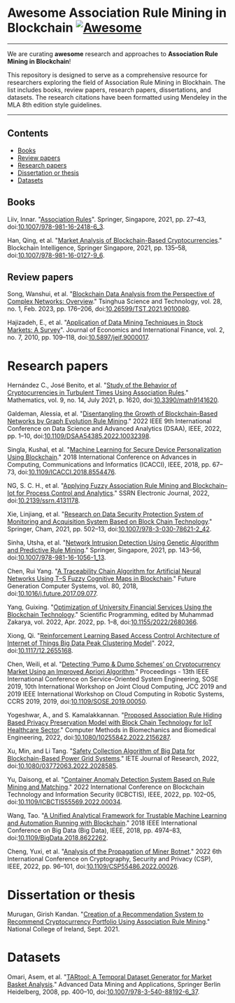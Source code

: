 # Awesome Association Rule Mining in Blockchain [![Awesome](https://awesome.re/badge.svg)](https://awesome.re)


---

We are curating **awesome** research and approaches to **Association Rule Mining in Blockchain**!

This repository is designed to serve as a comprehensive resource for researchers exploring the field of Association Rule Mining in Blockhain. The list includes books, review papers, research papers, dissertations, and datasets.
The research citations have been formatted using Mendeley in the MLA 8th edition style guidelines.

---

## Contents
- [Books](#books)
- [Review papers](#review-papers)
- [Research papers](#research-papers)
- [Dissertation or thesis](#dissertation-or-thesis)
- [Datasets](#datasets)

## Books

Liiv, Innar. "[Association Rules](https://link.springer.com/10.1007/978-981-16-2418-6_3)". Springer, Singapore, 2021, pp. 27–43, doi:[10.1007/978-981-16-2418-6_3](https://doi.org/10.1007/978-981-16-2418-6_3).

Han, Qing, et al. "[Market Analysis of Blockchain-Based Cryptocurrencies](https://link.springer.com/10.1007/978-981-16-0127-9_6)." Blockchain Intelligence, Springer Singapore, 2021, pp. 135–58, doi:[10.1007/978-981-16-0127-9_6](https://doi.org/10.1007/978-981-16-0127-9_6).

## Review papers

Song, Wanshui, et al. "[Blockchain Data Analysis from the Perspective of Complex Networks: Overview](https://ieeexplore.ieee.org/document/9837004/)." Tsinghua Science and Technology, vol. 28, no. 1, Feb. 2023, pp. 176–206, doi:[10.26599/TST.2021.9010080](https://doi.org/10.26599/TST.2021.9010080).

Hajizadeh, E., et al. "[Application of Data Mining Techniques in Stock Markets: A Survey](https://www.semanticscholar.org/paper/Application-of-data-mining-techniques-in-stock-A-Hajizadeh-Ardakani/39426760192283d2864cc5876fa6396dbc73079a)". Journal of Economics and International Finance, vol. 2, no. 7, 2010, pp. 109–118, doi:[10.5897/jeif.9000017](https://doi.org/10.5897/jeif.9000017).

# Research papers

Hernández C., José Benito, et al. "[Study of the Behavior of Cryptocurrencies in Turbulent Times Using Association Rules](https://www.mdpi.com/2227-7390/9/14/1620)." Mathematics, vol. 9, no. 14, July 2021, p. 1620, doi:[10.3390/math9141620](https://doi.org/10.3390/math9141620).

Galdeman, Alessia, et al. "[Disentangling the Growth of Blockchain-Based Networks by Graph Evolution Rule Mining](https://ieeexplore.ieee.org/document/10032398/)." 2022 IEEE 9th International Conference on Data Science and Advanced Analytics (DSAA), IEEE, 2022, pp. 1–10, doi:[10.1109/DSAA54385.2022.10032398](https://doi.org/10.1109/DSAA54385.2022.10032398).

Singla, Kushal, et al. "[Machine Learning for Secure Device Personalization Using Blockchain](https://ieeexplore.ieee.org/document/8554476/)." 2018 International Conference on Advances in Computing, Communications and Informatics (ICACCI), IEEE, 2018, pp. 67–73, doi:[10.1109/ICACCI.2018.8554476](https://doi.org/10.1109/ICACCI.2018.8554476).

NG, S. C. H., et al. "[Applying Fuzzy Association Rule Mining and Blockchain–Iot for Process Control and Analytics](https://www.ssrn.com/abstract=4131178)." SSRN Electronic Journal, 2022, doi:[10.2139/ssrn.4131178](https://doi.org/10.2139/ssrn.4131178).

Xie, Linjiang, et al. "[Research on Data Security Protection System of Monitoring and Acquisition System Based on Block Chain Technology](https://link.springer.com/10.1007/978-3-030-78621-2_42)." Springer, Cham, 2021, pp. 502–13, doi:[10.1007/978-3-030-78621-2_42](https://doi.org/10.1007/978-3-030-78621-2_42).

Sinha, Utsha, et al. "[Network Intrusion Detection Using Genetic Algorithm and Predictive Rule Mining](https://link.springer.com/10.1007/978-981-16-1056-1_13)." Springer, Singapore, 2021, pp. 143–56, doi:[10.1007/978-981-16-1056-1_13](https://doi.org/10.1007/978-981-16-1056-1_13).

Chen, Rui Yang. "[A Traceability Chain Algorithm for Artificial Neural Networks Using T–S Fuzzy Cognitive Maps in Blockchain](https://doi.org/10.1016/j.future.2017.09.077)." Future Generation Computer Systems, vol. 80, 2018, doi:[10.1016/j.future.2017.09.077](https://doi.org/10.1016/j.future.2017.09.077).

Yang, Guixing. "[Optimization of University Financial Services Using the Blockchain Technology](https://www.hindawi.com/journals/sp/2022/2680366/)." Scientific Programming, edited by Muhammad Zakarya, vol. 2022, Apr. 2022, pp. 1–8, doi:[10.1155/2022/2680366](https://doi.org/10.1155/2022/2680366).

Xiong, Qi. "[Reinforcement Learning Based Access Control Architecture of Internet of Things Big Data Peak Clustering Model](https://doi.org/10.1117/12.2655168)". 2022, doi:[10.1117/12.2655168](https://doi.org/10.1117/12.2655168).

Chen, Weili, et al. "[Detecting ‘Pump & Dump Schemes’ on Cryptocurrency Market Using an Improved Apriori Algorithm](https://ieeexplore.ieee.org/document/8705858)." Proceedings - 13th IEEE International Conference on Service-Oriented System Engineering, SOSE 2019, 10th International Workshop on Joint Cloud Computing, JCC 2019 and 2019 IEEE International Workshop on Cloud Computing in Robotic Systems, CCRS 2019, 2019, doi:[10.1109/SOSE.2019.00050](https://doi.org/10.1109/SOSE.2019.00050).

Yogeshwar, A., and S. Kamalakkannan. "[Proposed Association Rule Hiding Based Privacy Preservation Model with Block Chain Technology for IoT Healthcare Sector](https://www.tandfonline.com/doi/abs/10.1080/10255842.2022.2156287?journalCode=gcmb20)." Computer Methods in Biomechanics and Biomedical Engineering, 2022, doi:[10.1080/10255842.2022.2156287](https://doi.org/10.1080/10255842.2022.2156287).

Xu, Min, and Li Tang. "[Safety Collection Algorithm of Big Data for Blockchain-Based Power Grid Systems](https://www.tandfonline.com/doi/abs/10.1080/03772063.2022.2028585?journalCode=tijr20)." IETE Journal of Research, 2022, doi:[10.1080/03772063.2022.2028585](https://doi.org/10.1080/03772063.2022.2028585).

Yu, Daisong, et al. "[Container Anomaly Detection System Based on Rule Mining and Matching](https://ieeexplore.ieee.org/document/9845071/)." 2022 International Conference on Blockchain Technology and Information Security (ICBCTIS), IEEE, 2022, pp. 102–05, doi:[10.1109/ICBCTIS55569.2022.00034](https://doi.org/10.1109/ICBCTIS55569.2022.00034).

Wang, Tao. "[A Unified Analytical Framework for Trustable Machine Learning and Automation Running with Blockchain](https://ieeexplore.ieee.org/document/8622262/)." 2018 IEEE International Conference on Big Data (Big Data), IEEE, 2018, pp. 4974–83, doi:[10.1109/BigData.2018.8622262](https://doi.org/10.1109/BigData.2018.8622262).

Cheng, Yuxi, et al. "[Analysis of the Propagation of Miner Botnet](https://ieeexplore.ieee.org/document/9845289/)." 2022 6th International Conference on Cryptography, Security and Privacy (CSP), IEEE, 2022, pp. 96–101, doi:[10.1109/CSP55486.2022.00026](https://doi.org/10.1109/CSP55486.2022.00026).

# Dissertation or thesis

Murugan, Girish Kandan. "[Creation of a Recommendation System to Recommend Cryptocurrency Portfolio Using Association Rule Mining](https://norma.ncirl.ie/5195/)." National College of Ireland, Sept. 2021.

# Datasets

Omari, Asem, et al. "[TARtool: A Temporal Dataset Generator for Market Basket Analysis](http://link.springer.com/10.1007/978-3-540-88192-6_37)." Advanced Data Mining and Applications, Springer Berlin Heidelberg, 2008, pp. 400–10, doi:[10.1007/978-3-540-88192-6_37](https://doi.org/10.1007/978-3-540-88192-6_37).